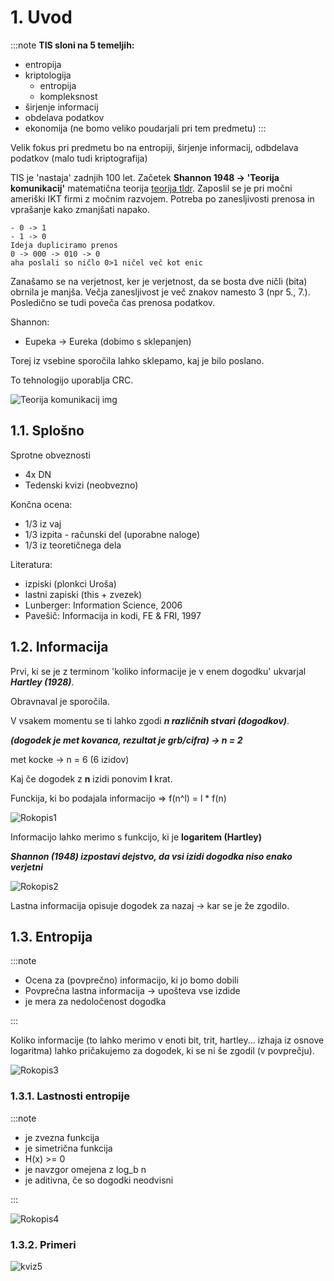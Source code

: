 # 1. Uvod

:::note
**TIS sloni na 5 temeljih:**

- entropija
- kriptologija
  - entropija
  - kompleksnost
- širjenje informacij
- obdelava podatkov
- ekonomija (ne bomo veliko poudarjali pri tem predmetu)
:::

Velik fokus pri predmetu bo na entropiji, širjenje informacij, odbdelava podatkov (malo tudi kriptografija)

TIS je 'nastaja' zadnjih 100 let. Začetek **Shannon 1948 -> 'Teorija komunikacij'** matematična teorija [teorija tldr](https://www.communicationtheory.org/shannon-and-weaver-model-of-communication/ "Shannon 1948 -> 'Teorija komunikacij'"). Zaposlil se je pri močni ameriški IKT firmi z močnim razvojem. Potreba po zanesljivosti prenosa in vprašanje kako zmanjšati napako.

    - 0 -> 1
    - 1 -> 0
    Ideja dupliciramo prenos
    0 -> 000 -> 010 -> 0
    aha poslali so ničlo 0>1 ničel več kot enic

Zanašamo se na verjetnost, ker je verjetnost, da se bosta dve ničli (bita) obrnila je manjša.
Večja zanesljivost je več znakov namesto 3 (npr 5., 7.). Posledično se tudi poveča čas prenosa podatkov.

Shannon:

- Eupeka -> Eureka (dobimo s sklepanjen)

Torej iz vsebine sporočila lahko sklepamo, kaj je bilo poslano.

To tehnologijo uporablja CRC.

![Teorija komunikacij img](/img/TIS/1/shannon_weaver_model.jpg "Teorija komunikacij")

## 1.1. Splošno

Sprotne obveznosti

- 4x DN
- Tedenski kvizi (neobvezno)

Končna ocena:

- 1/3 iz vaj
- 1/3 izpita - računski del (uporabne naloge)
- 1/3 iz teoretičnega dela

Literatura:

- izpiski (plonkci Uroša)
- lastni zapiski (this + zvezek)
- Lunberger: Information Science, 2006
- Pavešič: Informacija in kodi, FE & FRI, 1997

## 1.2. Informacija

Prvi, ki se je z terminom 'koliko informacije je v enem dogodku' ukvarjal **_Hartley (1928)_**.

Obravnaval je sporočila.

V vsakem momentu se ti lahko zgodi **_n različnih stvari (dogodkov)_**.

**_(dogodek je met kovanca, rezultat je grb/cifra) -> n = 2_**

met kocke -> n = 6 (6 izidov)

Kaj če dogodek z **n** izidi ponovim **l** krat.

Funckija, ki bo podajala informacijo => f(n^l) = l * f(n)

![Rokopis1](/img/TIS/1/rokopis.jpg "Lastna informacija")

Informacijo lahko merimo s funkcijo, ki je **logaritem (Hartley)**

**_Shannon (1948) izpostavi dejstvo, da vsi izidi dogodka niso enako verjetni_**

![Rokopis2](/img/TIS/1/rokopis2.jpg "Entropija")

Lastna informacija opisuje dogodek za nazaj -> kar se je že zgodilo.

## 1.3. Entropija

:::note

- Ocena za (povprečno) informacijo, ki jo bomo dobili
- Povprečna lastna informacija -> upošteva vse izdide
- je mera za nedoločenost dogodka

:::

Koliko informacije (to lahko merimo v enoti bit, trit, hartley... izhaja iz osnove logaritma) lahko pričakujemo za dogodek, ki se ni še zgodil (v povprečju).

![Rokopis3](/img/TIS/1/Rokopis_2021-02-22_3.jpg "Entropija")

### 1.3.1. Lastnosti entropije

:::note

- je zvezna funkcija
- je simetrična funkcija
- H(x) >= 0
- je navzgor omejena z log_b n
- je aditivna, če so dogodki neodvisni

:::

![Rokopis4](/img/TIS/1/Rokopis_2021-02-22_4.jpg "Lastnosti entropija")

### 1.3.2. Primeri

![kviz5](/img/TIS/1/kviz1.png "primeri")
